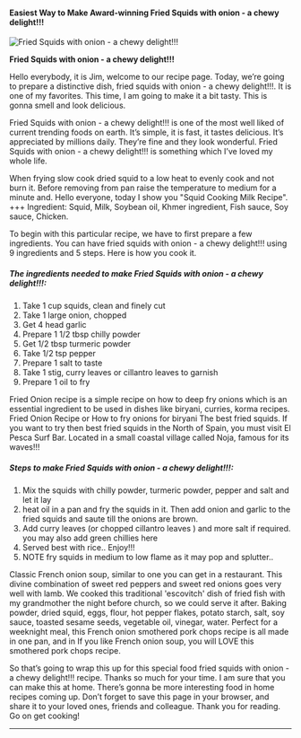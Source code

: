             

#### Easiest Way to Make Award-winning Fried Squids with onion - a chewy delight!!!

![Fried Squids with onion  - a chewy delight!!!](https://img-global.cpcdn.com/recipes/70733247/751x532cq70/fried-squids-with-onion-a-chewy-delight-recipe-main-photo.jpg)

**Fried Squids with onion - a chewy delight!!!**

Hello everybody, it is Jim, welcome to our recipe page. Today, we’re going to prepare a distinctive dish, fried squids with onion - a chewy delight!!!. It is one of my favorites. This time, I am going to make it a bit tasty. This is gonna smell and look delicious.

Fried Squids with onion - a chewy delight!!! is one of the most well liked of current trending foods on earth. It’s simple, it is fast, it tastes delicious. It’s appreciated by millions daily. They’re fine and they look wonderful. Fried Squids with onion - a chewy delight!!! is something which I’ve loved my whole life.

When frying slow cook dried squid to a low heat to evenly cook and not burn it. Before removing from pan raise the temperature to medium for a minute and. Hello everyone, today I show you "Squid Cooking Milk Recipe". +++ Ingredient: Squid, Milk, Soybean oil, Khmer ingredient, Fish sauce, Soy sauce, Chicken.

To begin with this particular recipe, we have to first prepare a few ingredients. You can have fried squids with onion - a chewy delight!!! using 9 ingredients and 5 steps. Here is how you cook it.

##### The ingredients needed to make Fried Squids with onion - a chewy delight!!!:

1.  Take 1 cup squids, clean and finely cut
2.  Take 1 large onion, chopped
3.  Get 4 head garlic
4.  Prepare 1 1/2 tbsp chilly powder
5.  Get 1/2 tbsp turmeric powder
6.  Take 1/2 tsp pepper
7.  Prepare 1 salt to taste
8.  Take 1 stig, curry leaves or cillantro leaves to garnish
9.  Prepare 1 oil to fry

Fried Onion recipe is a simple recipe on how to deep fry onions which is an essential ingredient to be used in dishes like biryani, curries, korma recipes. Fried Onion Recipe or How to fry onions for biryani The best fried squids. If you want to try then best fried squids in the North of Spain, you must visit El Pesca Surf Bar. Located in a small coastal village called Noja, famous for its waves!!!

##### Steps to make Fried Squids with onion - a chewy delight!!!:

1.  Mix the squids with chilly powder, turmeric powder, pepper and salt and let it lay
2.  heat oil in a pan and fry the squids in it. Then add onion and garlic to the fried squids and saute till the onions are brown.
3.  Add curry leaves (or chopped cillantro leaves ) and more salt if required. you may also add green chillies here
4.  Served best with rice.. Enjoy!!!
5.  NOTE fry squids in medium to low flame as it may pop and splutter..

Classic French onion soup, similar to one you can get in a restaurant. This divine combination of sweet red peppers and sweet red onions goes very well with lamb. We cooked this traditional 'escovitch' dish of fried fish with my grandmother the night before church, so we could serve it after. Baking powder, dried squid, eggs, flour, hot pepper flakes, potato starch, salt, soy sauce, toasted sesame seeds, vegetable oil, vinegar, water. Perfect for a weeknight meal, this French onion smothered pork chops recipe is all made in one pan, and in If you like French onion soup, you will LOVE this smothered pork chops recipe.

So that’s going to wrap this up for this special food fried squids with onion - a chewy delight!!! recipe. Thanks so much for your time. I am sure that you can make this at home. There’s gonna be more interesting food in home recipes coming up. Don’t forget to save this page in your browser, and share it to your loved ones, friends and colleague. Thank you for reading. Go on get cooking!

* * *